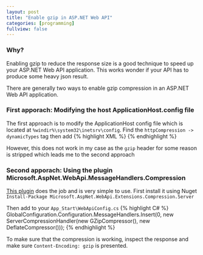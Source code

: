 ```yaml
---
layout: post
title: "Enable gzip in ASP.NET Web API"
categories: [programming]
fullview: false
---
```


### Why?
Enabling gzip to reduce the response size is a good technique to speed up your ASP.NET Web API application. This works wonder if your API has to produce some heavy json result.

There are generally two ways to enable gzip compression in an ASP.NET Web API application.

### First apporach: Modifying the host ApplicationHost.config file
The first approach is to modify the ApplicationHost config file which is located at `%windir%\system32\inetsrv\config`. Find the `httpCompression -> dynamicTypes` tag then add 
{% highlight XML %}
 <add mimeType="application/json" enabled="true" />
 {% endhighlight %}

However, this does not work in my case as the `gzip` header for some reason is stripped which leads me to the second approach
### Second apporach: Using the plugin Microsoft.AspNet.WebApi.MessageHandlers.Compression
[This plugin](https://github.com/azzlack/Microsoft.AspNet.WebApi.MessageHandlers.Compression) does the job and is very simple to use.
First install it using Nuget `Install-Package Microsoft.AspNet.WebApi.Extensions.Compression.Server`

Then add to your `App_Start\WebApiConfig.cs`
{% highlight C# %}
GlobalConfiguration.Configuration.MessageHandlers.Insert(0, new ServerCompressionHandler(new GZipCompressor(), new DeflateCompressor()));
 {% endhighlight %}

To make sure that the compression is working, inspect the response and make sure `Content-Encoding: gzip` is presented.
